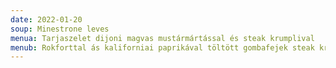 ```yaml
---
date: 2022-01-20
soup: Minestrone leves
menua: Tarjaszelet dijoni magvas mustármártással és steak krumplival
menub: Rokforttal ás kaliforniai paprikával töltött gombafejek steak krumplival
---
```

